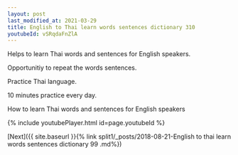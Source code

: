 ```yaml
---
layout: post
last_modified_at: 2021-03-29
title: English to Thai learn words sentences dictionary 310 
youtubeId: vSRqdaFnZlA
---
```

 
 
Helps to learn Thai words and sentences for English speakers.

Opportunitiy to repeat the words sentences. 

Practice Thai language. 
 
10 minutes practice every day. 
 
How to learn Thai words and sentences for English speakers 
 
{% include youtubePlayer.html id=page.youtubeId %}
 
 
[Next]({{ site.baseurl }}{% link  split1/_posts/2018-08-21-English to thai learn words sentences dictionary 99 .md%})
 
